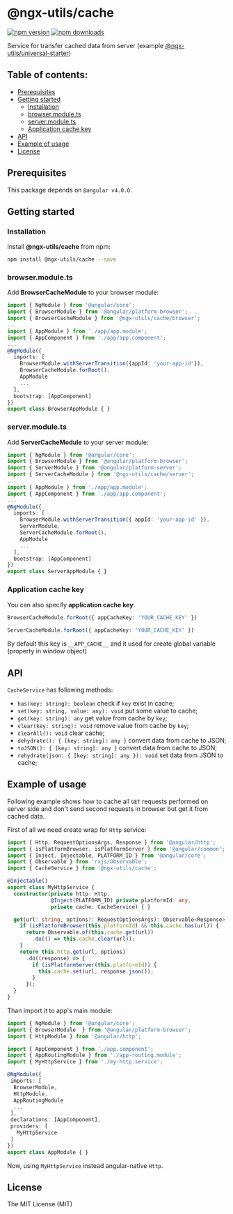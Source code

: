 # @ngx-utils/cache

[![npm version](https://badge.fury.io/js/%40ngx-utils%2Fcache.svg)](https://badge.fury.io/js/%40ngx-utils%2Fcache) [![npm downloads](https://img.shields.io/npm/dm/@ngx-utils/cache.svg)](https://www.npmjs.com/package/@ngx-utils/cache)

Service for transfer cached data from server (example [@ngx-utils/universal-starter](https://github.com/ngx-utils/universal-starter))

## Table of contents:
- [Prerequisites](#prerequisites)
- [Getting started](#getting-started)
    - [Installation](#installation)
    - [browser.module.ts](#browsermodulets)
    - [server.module.ts](#servermodulets)
    - [Application cache key](#application-cache-key)
- [API](#api)
- [Example of usage](#example-of-usage)
- [License](#license)

## Prerequisites

This package depends on `@angular v4.0.0`.

## Getting started

### Installation

Install **@ngx-utils/cache** from npm:
```bash
npm install @ngx-utils/cache --save
```

### browser.module.ts

Add **BrowserCacheModule** to your browser module:
```ts
import { NgModule } from '@angular/core';
import { BrowserModule } from '@angular/platform-browser';
import { BrowserCacheModule } from '@ngx-utils/cache/browser';
...
import { AppModule } from './app/app.module';
import { AppComponent } from './app/app.component';
...
@NgModule({
  imports: [
    BrowserModule.withServerTransition({appId: 'your-app-id'}),
    BrowserCacheModule.forRoot(),
    AppModule
    ...
  ],
  bootstrap: [AppComponent]
})
export class BrowserAppModule { }

```

### server.module.ts

Add **ServerCacheModule** to your server module:
```ts
import { NgModule } from '@angular/core';
import { BrowserModule } from '@angular/platform-browser';
import { ServerModule } from '@angular/platform-server';
import { ServerCacheModule } from '@ngx-utils/cache/server';
...
import { AppModule } from './app/app.module';
import { AppComponent } from './app/app.component';
...
@NgModule({
  imports: [
    BrowserModule.withServerTransition({ appId: 'your-app-id' }),
    ServerModule,
    ServerCacheModule.forRoot(),
    AppModule
    ...
  ],
  bootstrap: [AppComponent]
})
export class ServerAppModule { }

```

### Application cache key

You can also specify **application cache key**:
```ts
BrowserCacheModule.forRoot({ appCacheKey: 'YOUR_CACHE_KEY' })
...
ServerCacheModule.forRoot({ appCacheKey: 'YOUR_CACHE_KEY' })
```
By default this key is ```__APP_CACHE__``` and it used for create global variable (property in window object)

## API

`CacheService` has following methods:
- `has(key: string): boolean` check if `key` exist in cache;
- `set(key: string, value: any): void` put some value to cache;
- `get(key: string): any` get value from cache by `key`;
- `clear(key: string): void` remove value from cache by `key`;
- `clearAll(): void` clear cache;
- `dehydrate(): { [key: string]: any }` convert data from cache to JSON;
- `toJSON(): { [key: string]: any }` convert data from cache to JSON;
- `rehydrate(json: { [key: string]: any }): void` set data from JSON to cache;

## Example of usage

Following example shows how to cache all `GET` requests performed on server side and don't send second requests in browser but get it from cached data.

First of all we need create wrap for `Http` service:
```ts
import { Http, RequestOptionsArgs, Response } from '@angular/http';
import { isPlatformBrowser, isPlatformServer } from '@angular/common';
import { Inject, Injectable, PLATFORM_ID } from '@angular/core';
import { Observable } from 'rxjs/Observable';
import { CacheService } from '@ngx-utils/cache';

@Injectable()
export class MyHttpService {
  constructor(private http: Http,
              @Inject(PLATFORM_ID) private platformId: any,
              private cache: CacheService) { }

  get(url: string, options?: RequestOptionsArgs): Observable<Response> {
    if (isPlatformBrowser(this.platformId) && this.cache.has(url)) {
      return Observable.of(this.cache.get(url))
        .do(() => this.cache.clear(url));
    }
    return this.http.get(url, options)
      .do((response) => {
        if (isPlatformServer(this.platformId)) {
          this.cache.set(url, response.json());
        }
      });
  }
}

```

Than import it to app's main module:
```ts
import { NgModule } from '@angular/core';
import { BrowserModule  } from '@angular/platform-browser';
import { HttpModule } from '@angular/http';

import { AppComponent } from './app.component';
import { AppRoutingModule } from './app-routing.module';
import { MyHttpService } from './my-http.service';

@NgModule({
 imports: [
  BrowserModule,
  HttpModule,
  AppRoutingModule
  ...
 ],
 declarations: [AppComponent],
 providers: [
   MyHttpService
 ]
})
export class AppModule { }

```

Now, using `MyHttpService` instead angular-native `Http`.

## License

The MIT License (MIT)
